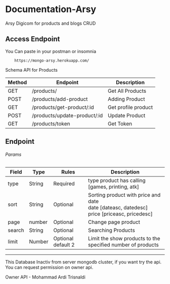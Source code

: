 # Documentation-Arsy

Arsy Digicom for products and blogs CRUD

## Access Endpoint

You Can paste in your postman or insomnia 
```
    https://mongo-arsy.herokuapp.com/
```

Schema API for Products

Method | Endpoint  | Description
---------|----------|---------
 GET | /products/ | Get All Products
 POST | /products/add-product | Adding Product
 GET | /products/get-product/:id | Get profile product
 POST | /products/update-product/:id | Update Product
  GET | /products/token | Get Token

## Endpoint

###### Params
| Field  | Type   | Rules    | Description                                                                                    |
|--------|--------|----------|------------------------------------------------------------------------------------------------|
| type   | String | Required | type product has calling [games, printing, atk]                                                |
| sort   | String | Optional | Sorting product with price and date<br>date [dateasc, datedesc]<br>price [priceasc, pricedesc] |
| page   | number | Optional | Change page product                                                                            |
| search | String | Optional | Searching Products                                                                             |
| limit | Number | Optional default 2 | Limit the show products to the specified number of products|

---

This Database Inactiv from server mongodb cluster, if you want try the api. You can request permission on owner api. 

Owner API - Mohammad Ardi Trisnaldi

